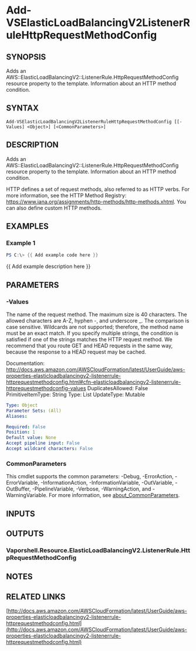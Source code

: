# Add-VSElasticLoadBalancingV2ListenerRuleHttpRequestMethodConfig

## SYNOPSIS
Adds an AWS::ElasticLoadBalancingV2::ListenerRule.HttpRequestMethodConfig resource property to the template.
Information about an HTTP method condition.

## SYNTAX

```
Add-VSElasticLoadBalancingV2ListenerRuleHttpRequestMethodConfig [[-Values] <Object>] [<CommonParameters>]
```

## DESCRIPTION
Adds an AWS::ElasticLoadBalancingV2::ListenerRule.HttpRequestMethodConfig resource property to the template.
Information about an HTTP method condition.

HTTP defines a set of request methods, also referred to as HTTP verbs.
For more information, see the HTTP Method Registry: https://www.iana.org/assignments/http-methods/http-methods.xhtml.
You can also define custom HTTP methods.

## EXAMPLES

### Example 1
```powershell
PS C:\> {{ Add example code here }}
```

{{ Add example description here }}

## PARAMETERS

### -Values
The name of the request method.
The maximum size is 40 characters.
The allowed characters are A-Z, hyphen -, and underscore _.
The comparison is case sensitive.
Wildcards are not supported; therefore, the method name must be an exact match.
If you specify multiple strings, the condition is satisfied if one of the strings matches the HTTP request method.
We recommend that you route GET and HEAD requests in the same way, because the response to a HEAD request may be cached.

Documentation: http://docs.aws.amazon.com/AWSCloudFormation/latest/UserGuide/aws-properties-elasticloadbalancingv2-listenerrule-httprequestmethodconfig.html#cfn-elasticloadbalancingv2-listenerrule-httprequestmethodconfig-values
DuplicatesAllowed: False
PrimitiveItemType: String
Type: List
UpdateType: Mutable

```yaml
Type: Object
Parameter Sets: (All)
Aliases:

Required: False
Position: 1
Default value: None
Accept pipeline input: False
Accept wildcard characters: False
```

### CommonParameters
This cmdlet supports the common parameters: -Debug, -ErrorAction, -ErrorVariable, -InformationAction, -InformationVariable, -OutVariable, -OutBuffer, -PipelineVariable, -Verbose, -WarningAction, and -WarningVariable. For more information, see [about_CommonParameters](http://go.microsoft.com/fwlink/?LinkID=113216).

## INPUTS

## OUTPUTS

### Vaporshell.Resource.ElasticLoadBalancingV2.ListenerRule.HttpRequestMethodConfig
## NOTES

## RELATED LINKS

[http://docs.aws.amazon.com/AWSCloudFormation/latest/UserGuide/aws-properties-elasticloadbalancingv2-listenerrule-httprequestmethodconfig.html](http://docs.aws.amazon.com/AWSCloudFormation/latest/UserGuide/aws-properties-elasticloadbalancingv2-listenerrule-httprequestmethodconfig.html)

